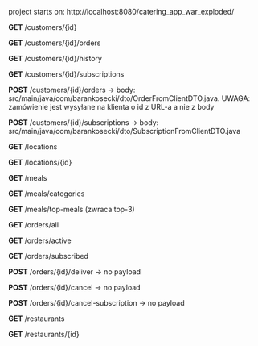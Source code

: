 project starts on: http://localhost:8080/catering_app_war_exploded/

**GET** /customers/{id}

**GET** /customers/{id}/orders

**GET** /customers/{id}/history

**GET** /customers/{id}/subscriptions

**POST** /customers/{id}/orders -> body: src/main/java/com/barankosecki/dto/OrderFromClientDTO.java. UWAGA: zamówienie jest wysyłane na klienta o id z URL-a a nie z body

**POST** /customers/{id}/subscriptions -> body: src/main/java/com/barankosecki/dto/SubscriptionFromClientDTO.java

**GET** /locations

**GET** /locations/{id}

**GET** /meals

**GET** /meals/categories

**GET** /meals/top-meals (zwraca top-3)

**GET** /orders/all

**GET** /orders/active

**GET** /orders/subscribed

**POST** /orders/{id}/deliver -> no payload

**POST** /orders/{id}/cancel -> no payload

**POST** /orders/{id}/cancel-subscription -> no payload

**GET** /restaurants

**GET** /restaurants/{id}
